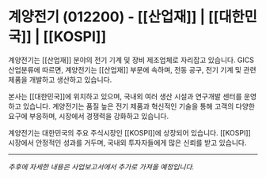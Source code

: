 # 계양전기 (012200) - [[산업재]] | [[대한민국]] | [[KOSPI]]

계양전기는 [[산업재]] 분야의 전기 기계 및 장비 제조업체로 자리잡고 있습니다. GICS 산업분류에 따르면, 계양전기는 [[산업재]] 부문에 속하며, 전동 공구, 전기 기계 및 관련 제품을 개발하고 생산하고 있습니다.

본사는 [[대한민국]]에 위치하고 있으며, 국내외 여러 생산 시설과 연구개발 센터를 운영하고 있습니다. 계양전기는 품질 높은 전기 제품과 혁신적인 기술을 통해 고객의 다양한 요구에 부응하며, 시장에서 경쟁력을 강화하고 있습니다.

계양전기는 대한민국의 주요 주식시장인 [[KOSPI]]에 상장되어 있습니다. [[KOSPI]] 시장에서 안정적인 성과를 거두며, 국내외 투자자들에게 많은 신뢰를 받고 있습니다.

---

*추후에 자세한 내용은 사업보고서에서 추가로 가져올 예정입니다.*